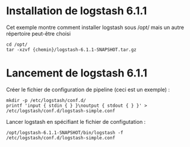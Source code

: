 # Installation de logstash 6.1.1

Cet exemple montre comment installer logstash sous /opt/ mais un autre répertoire peut-être choisi

```
cd /opt/
tar -xzvf {chemin}/logstash-6.1.1-SNAPSHOT.tar.gz
```

# Lancement de logstash 6.1.1

Créer le fichier de configuration de pipeline (ceci est un exemple) :

```
mkdir -p /etc/logstash/conf.d/
printf 'input { stdin { } }\noutput { stdout { } }' > /etc/logstash/conf.d/logstash-simple.conf
```


Lancer logstash en spécifiant le fichier de configutation :

`/opt/logstash-6.1.1-SNAPSHOT/bin/logstash -f /etc/logstash/conf.d/logstash-simple.conf`
